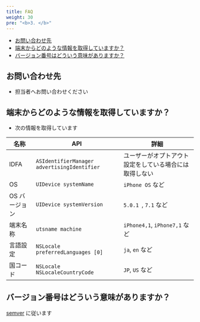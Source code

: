 ```yaml
---
title: FAQ
weight: 30
pre: "<b>3. </b>"
---
```


* [お問い合わせ先](#howto)
* [端末からどのような情報を取得していますか？](#info)
* [バージョン番号はどういう意味がありますか？](#version)

<a name="howto"></a>
## お問い合わせ先

- 担当者へお問い合わせください

<a name="info"></a>
## 端末からどのような情報を取得していますか？

- 次の情報を取得しています

| 名称 | API | 詳細 |
| --- | --- | --- |
| IDFA | `ASIdentifierManager advertisingIdentifier` | ユーザーがオプトアウト設定をしている場合には取得しない |
| OS | `UIDevice systemName` | `iPhone OS` など |
| OS バージョン | `UIDevice systemVersion` | `5.0.1 `, `7.1` など |
| 端末名称 | `utsname machine` | `iPhone4,1`, `iPhone7,1` など |
| 言語設定 | `NSLocale preferredLanguages [0]` | `ja`, `en` など |
| 国コード | `NSLocale NSLocaleCountryCode` | `JP`, `US` など |

<a name="version"></a>
## バージョン番号はどういう意味がありますか？
[semver](http://semver.org/) に従います
